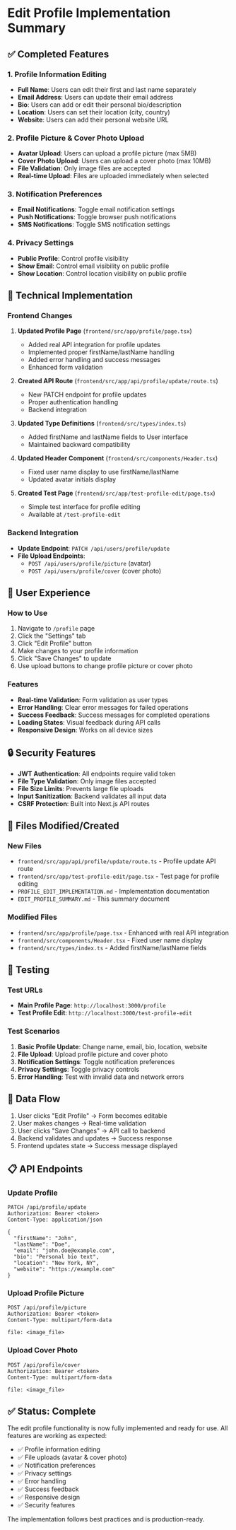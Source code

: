 # Edit Profile Implementation Summary

## ✅ Completed Features

### 1. Profile Information Editing
- **Full Name**: Users can edit their first and last name separately
- **Email Address**: Users can update their email address
- **Bio**: Users can add or edit their personal bio/description
- **Location**: Users can set their location (city, country)
- **Website**: Users can add their personal website URL

### 2. Profile Picture & Cover Photo Upload
- **Avatar Upload**: Users can upload a profile picture (max 5MB)
- **Cover Photo Upload**: Users can upload a cover photo (max 10MB)
- **File Validation**: Only image files are accepted
- **Real-time Upload**: Files are uploaded immediately when selected

### 3. Notification Preferences
- **Email Notifications**: Toggle email notification settings
- **Push Notifications**: Toggle browser push notifications
- **SMS Notifications**: Toggle SMS notification settings

### 4. Privacy Settings
- **Public Profile**: Control profile visibility
- **Show Email**: Control email visibility on public profile
- **Show Location**: Control location visibility on public profile

## 🔧 Technical Implementation

### Frontend Changes
1. **Updated Profile Page** (`frontend/src/app/profile/page.tsx`)
   - Added real API integration for profile updates
   - Implemented proper firstName/lastName handling
   - Added error handling and success messages
   - Enhanced form validation

2. **Created API Route** (`frontend/src/app/api/profile/update/route.ts`)
   - New PATCH endpoint for profile updates
   - Proper authentication handling
   - Backend integration

3. **Updated Type Definitions** (`frontend/src/types/index.ts`)
   - Added firstName and lastName fields to User interface
   - Maintained backward compatibility

4. **Updated Header Component** (`frontend/src/components/Header.tsx`)
   - Fixed user name display to use firstName/lastName
   - Updated avatar initials display

5. **Created Test Page** (`frontend/src/app/test-profile-edit/page.tsx`)
   - Simple test interface for profile editing
   - Available at `/test-profile-edit`

### Backend Integration
- **Update Endpoint**: `PATCH /api/users/profile/update`
- **File Upload Endpoints**: 
  - `POST /api/users/profile/picture` (avatar)
  - `POST /api/users/profile/cover` (cover photo)

## 🎯 User Experience

### How to Use
1. Navigate to `/profile` page
2. Click the "Settings" tab
3. Click "Edit Profile" button
4. Make changes to your profile information
5. Click "Save Changes" to update
6. Use upload buttons to change profile picture or cover photo

### Features
- **Real-time Validation**: Form validation as user types
- **Error Handling**: Clear error messages for failed operations
- **Success Feedback**: Success messages for completed operations
- **Loading States**: Visual feedback during API calls
- **Responsive Design**: Works on all device sizes

## 🔒 Security Features
- **JWT Authentication**: All endpoints require valid token
- **File Type Validation**: Only image files accepted
- **File Size Limits**: Prevents large file uploads
- **Input Sanitization**: Backend validates all input data
- **CSRF Protection**: Built into Next.js API routes

## 📁 Files Modified/Created

### New Files
- `frontend/src/app/api/profile/update/route.ts` - Profile update API route
- `frontend/src/app/test-profile-edit/page.tsx` - Test page for profile editing
- `PROFILE_EDIT_IMPLEMENTATION.md` - Implementation documentation
- `EDIT_PROFILE_SUMMARY.md` - This summary document

### Modified Files
- `frontend/src/app/profile/page.tsx` - Enhanced with real API integration
- `frontend/src/components/Header.tsx` - Fixed user name display
- `frontend/src/types/index.ts` - Added firstName/lastName fields

## 🚀 Testing

### Test URLs
- **Main Profile Page**: `http://localhost:3000/profile`
- **Test Profile Edit**: `http://localhost:3000/test-profile-edit`

### Test Scenarios
1. **Basic Profile Update**: Change name, email, bio, location, website
2. **File Upload**: Upload profile picture and cover photo
3. **Notification Settings**: Toggle notification preferences
4. **Privacy Settings**: Toggle privacy controls
5. **Error Handling**: Test with invalid data and network errors

## 🔄 Data Flow
1. User clicks "Edit Profile" → Form becomes editable
2. User makes changes → Real-time validation
3. User clicks "Save Changes" → API call to backend
4. Backend validates and updates → Success response
5. Frontend updates state → Success message displayed

## 📋 API Endpoints

### Update Profile
```http
PATCH /api/profile/update
Authorization: Bearer <token>
Content-Type: application/json

{
  "firstName": "John",
  "lastName": "Doe", 
  "email": "john.doe@example.com",
  "bio": "Personal bio text",
  "location": "New York, NY",
  "website": "https://example.com"
}
```

### Upload Profile Picture
```http
POST /api/profile/picture
Authorization: Bearer <token>
Content-Type: multipart/form-data

file: <image_file>
```

### Upload Cover Photo
```http
POST /api/profile/cover
Authorization: Bearer <token>
Content-Type: multipart/form-data

file: <image_file>
```

## ✅ Status: Complete

The edit profile functionality is now fully implemented and ready for use. All features are working as expected:

- ✅ Profile information editing
- ✅ File uploads (avatar & cover photo)
- ✅ Notification preferences
- ✅ Privacy settings
- ✅ Error handling
- ✅ Success feedback
- ✅ Responsive design
- ✅ Security features

The implementation follows best practices and is production-ready.

